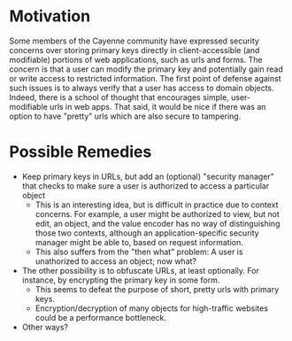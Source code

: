 # Motivation #

Some members of the Cayenne community have expressed security concerns over storing primary keys directly in client-accessible (and modifiable) portions of web applications, such as urls and forms.  The concern is that a user can modify the primary key and potentially gain read or write access to restricted information.  The first point of defense against such issues is to always verify that a user has access to domain objects.  Indeed, there is a school of thought that encourages simple, user-modifiable urls in web apps.  That said, it would be nice if there was an option to have "pretty" urls which are also secure to tampering.

# Possible Remedies #

  * Keep primary keys in URLs, but add an (optional) "security manager" that checks to make sure a user is authorized to access a particular object
    * This is an interesting idea, but is difficult in practice due to context concerns. For example, a user might be authorized to view, but not edit, an object, and the value encoder has no way of distinguishing those two contexts, although an application-specific security manager might be able to, based on request information.
    * This also suffers from the "then what" problem: A user is unathorized to access an object; now what?
  * The other possibility is to obfuscate URLs, at least optionally. For instance, by encrypting the primary key in some form.
    * This seems to defeat the purpose of short, pretty urls with primary keys.
    * Encryption/decryption of many objects for high-traffic websites could be a performance bottleneck.
  * Other ways?